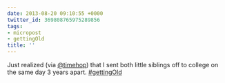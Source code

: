 ```yaml
---
date: 2013-08-20 09:10:55 +0000
twitter_id: 369808765975289856
tags:
- micropost
- gettingOld
title: ''
---
```


Just realized (via [@timehop](https://twitter.com/timehop)) that I sent both little siblings off to college on the same day 3 years apart. [#gettingOld](https://twitter.com/hashtag/gettingOld)
